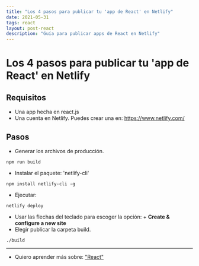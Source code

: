 ```yaml
---
title: "Los 4 pasos para publicar tu 'app de React' en Netlify"
date: 2021-05-31
tags: react
layout: post-react
description: "Guía para publicar apps de React en Netlify"
---
```


# Los 4 pasos para publicar tu 'app de React' en Netlify

## Requisitos
- Una app hecha en react.js
- Una cuenta en Netlify. Puedes crear una en: https://www.netlify.com/

## Pasos
- Generar los archivos de producción.
````
npm run build
````
- Instalar el paquete: 'netlify-cli'
````
npm install netlify-cli -g
````
- Ejecutar:
````
netlify deploy
````
- Usar las flechas del teclado para escoger la opción: + **Create & configure a new site**
- Elegir publicar la carpeta build.
````
./build
````

***

- Quiero aprender más sobre: ["React"](../00/react)